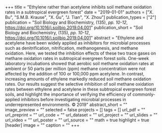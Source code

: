 +++
title = "Ethylene rather than acetylene inhibits soil methane oxidation rates in a subtropical evergreen forest"
date = "2019-01-01"
authors = ["X. Bu", "S.M.B. Krause", "X. Gu", "J. Tian", "X. Zhou"]
publication_types = ["2"]
publication = "Soil Biology and Biochemistry, (135), _pp. 10-12_, https://doi.org/10.1016/j.soilbio.2019.04.001"
publication_short = "Soil Biology and Biochemistry, (135), _pp. 10-12_, https://doi.org/10.1016/j.soilbio.2019.04.001"
abstract = "Ethylene and acetylene have been widely applied as inhibitors for microbial processes such as denitrification, nitrification, methanogenesis, and methane oxidation. Here, we tested the inhibition effects of these two trace gases on methane oxidation rates in subtropical evergreen forest soils. One-week laboratory incubations showed that aerobic soil methane oxidation rates at ambient or 50 parts per million (ppm) methane concentration were not affected by the addition of 100 or 100,000 ppm acetylene. In contrast, increasing amounts of ethylene markedly reduced soil methane oxidation rates. Our results suggest the selective inhibition of soil methane oxidation rates between ethylene and acetylene in these subtropical evergreen forest soils, and highlight the importance of verifying the efficiency of commonly-applied inhibitors before investigating microbial processes in underrepresented environments. © 2019"
abstract_short = ""
image_preview = ""
selected = false
projects = []
tags = []
url_pdf = ""
url_preprint = ""
url_code = ""
url_dataset = ""
url_project = ""
url_slides = ""
url_video = ""
url_poster = ""
url_source = ""
math = true
highlight = true
[header]
image = ""
caption = ""
+++
